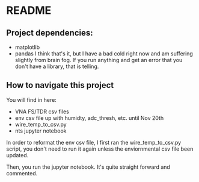 # README

## Project dependencies:
- matplotlib
- pandas
I think that's it, but I have a bad cold right now and am suffering slightly from brain fog. If you run anything and get an error that you don't have a library, that is telling.

## How to navigate this project

You will find in here:
- VNA FS/TDR csv files
- env csv file up with humidty, adc_thresh, etc. until Nov 20th
- wire_temp_to_csv.py
- nts jupyter notebook

In order to reformat the env csv file, I first ran the wire_temp_to_csv.py script, you don't need to run it again unless the enviornmental csv file been updated.

Then, you run the jupyter notebook. It's quite straight forward and commented. 